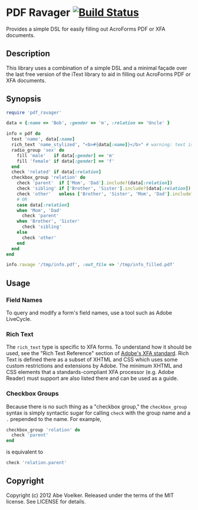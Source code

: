 # PDF Ravager [![Build Status](https://secure.travis-ci.org/abevoelker/pdf_ravager.png)](http://travis-ci.org/abevoelker/pdf_ravager)

Provides a simple DSL for easily filling out AcroForms PDF or XFA documents.

## Description

This library uses a combination of a simple DSL and a minimal façade over the
last free version of the iText library to aid in filling out AcroForms PDF or
XFA documents.

## Synopsis

```ruby
require 'pdf_ravager'

data = {:name => 'Bob', :gender => 'm', :relation => 'Uncle' }

info = pdf do
  text 'name', data[:name]
  rich_text 'name_stylized', "<b>#{data[:name]}</b>" # warning: text is not HTML-escaped!
  radio_group 'sex' do
    fill 'male'   if data[:gender] == 'm'
    fill 'female' if data[:gender] == 'f'
  end
  check 'related' if data[:relation]
  checkbox_group 'relation' do
    check 'parent'  if ['Mom', 'Dad'].include?(data[:relation])
    check 'sibling' if ['Brother', 'Sister'].include?(data[:relation])
    check 'other'   unless ['Brother', 'Sister', 'Mom', 'Dad'].include?(data[:relation])
    # OR
    case data[:relation]
    when 'Mom', 'Dad'
      check 'parent'
    when 'Brother', 'Sister'
      check 'sibling'
    else
      check 'other'
    end
  end
end

info.ravage '/tmp/info.pdf', :out_file => '/tmp/info_filled.pdf'
```

## Usage

### Field Names
To query and modify a form's field names, use a tool such as Adobe
LiveCycle.

### Rich Text
The `rich_text` type is specific to XFA forms. To understand how it
should be used, see the "Rich Text Reference" section of
[Adobe's XFA standard][1]. Rich Text is defined there as a subset of
XHTML and CSS which uses some custom restrictions and extensions by
Adobe. The minimum XHTML and CSS elements that a standards-compliant
XFA processor (e.g. Adobe Reader) must support are also listed there
and can be used as a guide.

### Checkbox Groups
Because there is no such thing as a "checkbox group," the
`checkbox_group` syntax is simply syntactic sugar for calling
`check` with the group name and a `.` prepended to the name. For
example,

```ruby
checkbox_group 'relation' do
  check 'parent'
end
```

is equivalent to

```ruby
check 'relation.parent'
```

## Copyright

Copyright (c) 2012 Abe Voelker. Released under the terms of the
MIT license. See LICENSE for details.

[1]: http://partners.adobe.com/public/developer/xml/index_arch.html